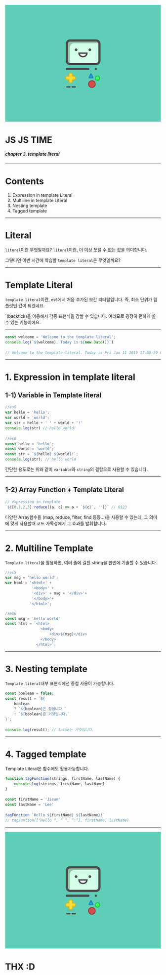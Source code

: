 <!-- page_number: true -->


![bg](../asset/bmo.png)

JS JS TIME
===
##### chapter 3. template literal

---
# Contents

<ol>
  <li>Expression in template Literal</li>
  <li>Multiline in template Literal</li>
  <li>Nesting template</li>
  <li>Tagged template</li>
</ol>

---
# Literal

`literal`이란 무엇일까요?
`literal`이란, 더 이상 쪼갤 수 없는 값을 의미합니다.

그렇다면 이번 시간에 학습할 `template literal`은 무엇일까요?

---

# Template Literal

`template literal`이란, `es6`에서 처음 추가된 보간 리터럴입니다. 
즉, 최소 단위가 템플릿인 값이 되겠네요.

`(backtick)을 이용해서 각종 표현식을 감쌀 수 있습니다. 
여러모로 굉장히 편하게 쓸 수 있는 기능이에요.
<hr>

```js
const welcome = 'Welcome to the template literal';
console.log(`${welcome}. Today is ${new Date()}`)

// Welcome to the template literal. Today is Fri Jan 11 2019 17:55:59 GMT+0900 (한국 표준시)
```

---

# 1. Expression in template literal
## 1-1) Variable in Template literal
```js
//es5
var hello = 'hello';
var world = 'world';
var str = hello + ' ' + world + '!'
console.log(str) // hello world!

//es6
const hello = 'hello';
const world = 'world';
const str = `${hello} ${world}!`;
console.log(str); // hello world
```
간단한 용도로는 위와 같이 `variable`와 `string`의 결합으로 사용할 수 있습니다.

---
## 1-2) Array Function + Template Literal
```js
// expression in template
`${[0,1,2,3].reduce((a, c) => a + `${c}`, '')}` // 0123
```
다양한 Array함수들 (map, reduce, filter, find 등등...)을 사용할 수 있는데, 그 의미에 맞게 사용할때 코드 가독성에서 그 효과를 발휘합니다. 

---
# 2. Multiline Template

`Template literal`을 활용하면, 여러 줄에 걸친 string을 한번에 기술할 수 있습니다.
```js
//es5
var msg = 'hello world';
var html = '<html>' +
            '<body>' +
           	'<div>' + msg + '</div>'+
            '</body>'+
           '</html>';
```

```js                 
//es6
const msg = 'hello world'
const html = `<html>
                <body>
                    <div>${msg}</div>
                </body>
              </html>`;

```
---
# 3. Nesting template

`Template literal`내부 표현식에선 중첩 사용이 가능합니다.
```js
const boolean = false;
const result = `${
	boolean 
	? `${boolean}은 참입니다.`
	: `${boolean}은 거짓입니다.`
}`;

console.log(result); // false는 거짓입니다.
```

---
# 4. Tagged template

Template Literal은 함수에도 활용가능합니다.
```js
function tagFunction(strings, firstName, lastName) {
    console.log(strings, firstName, lastName)
}
 
const firstName = 'Jieun'
const lastName = 'Lee'
 
tagFunction `Hello ${firstName} ${lastName}!` 
// tagFuntion([“Hello “, “ “, “!”], firstName, lastName)
```
---
![bg](../asset/bmo.png)
# THX :D




